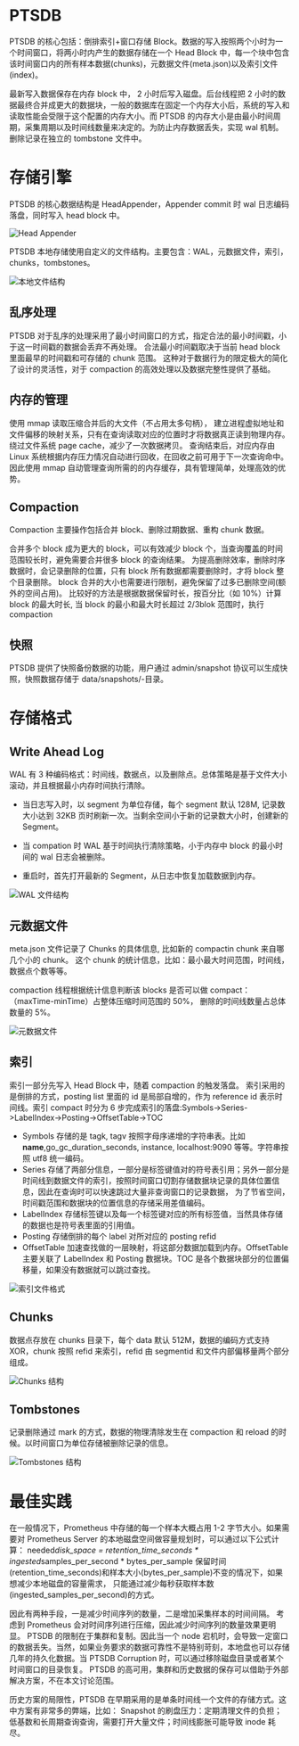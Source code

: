 # PTSDB

PTSDB 的核心包括：倒排索引+窗口存储 Block。数据的写入按照两个小时为一个时间窗口，将两小时内产生的数据存储在一个 Head Block 中，每一个块中包含该时间窗口内的所有样本数据(chunks)，元数据文件(meta.json)以及索引文件(index)。

最新写入数据保存在内存 block 中， 2 小时后写入磁盘。后台线程把 2 小时的数据最终合并成更大的数据块，一般的数据库在固定一个内存大小后，系统的写入和读取性能会受限于这个配置的内存大小。而 PTSDB 的内存大小是由最小时间周期，采集周期以及时间线数量来决定的。为防止内存数据丢失，实现 wal 机制。删除记录在独立的 tombstone 文件中。

# 存储引擎

PTSDB 的核心数据结构是 HeadAppender，Appender commit 时 wal 日志编码落盘，同时写入 head block 中。

![Head Appender](https://s2.ax1x.com/2019/11/20/MW5ui8.png)

PTSDB 本地存储使用自定义的文件结构。主要包含：WAL，元数据文件，索引，chunks，tombstones。

![本地文件结构](https://s2.ax1x.com/2019/11/20/MW53ss.png)

## 乱序处理

PTSDB 对于乱序的处理采用了最小时间窗口的方式，指定合法的最小时间戳，小于这一时间戳的数据会丢弃不再处理。
合法最小时间戳取决于当前 head block 里面最早的时间戳和可存储的 chunk 范围。
这种对于数据行为的限定极大的简化了设计的灵活性，对于 compaction 的高效处理以及数据完整性提供了基础。

## 内存的管理

使用 mmap 读取压缩合并后的大文件（不占用太多句柄），
建立进程虚拟地址和文件偏移的映射关系，只有在查询读取对应的位置时才将数据真正读到物理内存。
绕过文件系统 page cache，减少了一次数据拷贝。
查询结束后，对应内存由 Linux 系统根据内存压力情况自动进行回收，在回收之前可用于下一次查询命中。
因此使用 mmap 自动管理查询所需的的内存缓存，具有管理简单，处理高效的优势。

## Compaction

Compaction 主要操作包括合并 block、删除过期数据、重构 chunk 数据。

合并多个 block 成为更大的 block，可以有效减少 block 个，当查询覆盖的时间范围较长时，避免需要合并很多 block 的查询结果。
为提高删除效率，删除时序数据时，会记录删除的位置，只有 block 所有数据都需要删除时，才将 block 整个目录删除。
block 合并的大小也需要进行限制，避免保留了过多已删除空间(额外的空间占用)。
比较好的方法是根据数据保留时长，按百分比（如 10%）计算 block 的最大时长, 当 block 的最小和最大时长超过 2/3blok 范围时，执行 compaction

## 快照

PTSDB 提供了快照备份数据的功能，用户通过 admin/snapshot 协议可以生成快照，快照数据存储于 data/snapshots/-目录。

# 存储格式

## Write Ahead Log

WAL 有 3 种编码格式：时间线，数据点，以及删除点。总体策略是基于文件大小滚动，并且根据最小内存时间执行清除。

- 当日志写入时，以 segment 为单位存储，每个 segment 默认 128M, 记录数大小达到 32KB 页时刷新一次。当剩余空间小于新的记录数大小时，创建新的 Segment。

- 当 compation 时 WAL 基于时间执行清除策略，小于内存中 block 的最小时间的 wal 日志会被删除。

- 重启时，首先打开最新的 Segment，从日志中恢复加载数据到内存。​

![WAL 文件结构](https://s2.ax1x.com/2019/11/20/MW5dWF.png)

## 元数据文件

meta.json 文件记录了 Chunks 的具体信息, 比如新的 compactin chunk 来自哪几个小的 chunk。 这个 chunk 的统计信息，比如：最小最大时间范围，时间线，数据点个数等等。

compaction 线程根据统计信息判断该 blocks 是否可以做 compact：（maxTime-minTime）占整体压缩时间范围的 50%， 删除的时间线数量占总体数量的 5%。

![元数据文件](https://s2.ax1x.com/2019/11/20/MW55yd.png)

## 索引

索引一部分先写入 Head Block 中，随着 compaction 的触发落盘。
索引采用的是倒排的方式，posting list 里面的 id 是局部自增的，作为 reference id 表示时间线。索引 compact 时分为 6 步完成索引的落盘:Symbols->Series->LabelIndex->Posting->OffsetTable->TOC

- Symbols 存储的是 tagk, tagv 按照字母序递增的字符串表。比如**name**,go_gc_duration_seconds, instance, localhost:9090 等等。字符串按照 utf8 统一编码。
- Series 存储了两部分信息，一部分是标签键值对的符号表引用；另外一部分是时间线到数据文件的索引，按照时间窗口切割存储数据块记录的具体位置信息，因此在查询时可以快速跳过大量非查询窗口的记录数据，
  为了节省空间，时间戳范围和数据块的位置信息的存储采用差值编码。
- LabelIndex 存储标签键以及每一个标签键对应的所有标签值，当然具体存储的数据也是符号表里面的引用值。
- Posting 存储倒排的每个 label 对所对应的 posting refid
- OffsetTable 加速查找做的一层映射，将这部分数据加载到内存。OffsetTable 主要关联了 LabelIndex 和 Posting 数据块。TOC 是各个数据块部分的位置偏移量，如果没有数据就可以跳过查找。

![索引文件格式](https://s2.ax1x.com/2019/11/20/MWIpmn.png)

## Chunks

数据点存放在 chunks 目录下，每个 data 默认 512M，数据的编码方式支持 XOR，chunk 按照 refid 来索引，refid 由 segmentid 和文件内部偏移量两个部分组成。

![Chunks 结构](https://s2.ax1x.com/2019/11/20/MWInmR.png)

## Tombstones

记录删除通过 mark 的方式，数据的物理清除发生在 compaction 和 reload 的时候。以时间窗口为单位存储被删除记录的信息。

![Tombstones 结构](https://s2.ax1x.com/2019/11/20/MWIQk6.png)

# 最佳实践

在一般情况下，Prometheus 中存储的每一个样本大概占用 1-2 字节大小。如果需要对 Prometheus Server 的本地磁盘空间做容量规划时，可以通过以下公式计算：
needed*disk_space = retention_time_seconds * ingested*samples_per_second * bytes_per_sample
保留时间(retention_time_seconds)和样本大小(bytes_per_sample)不变的情况下，如果想减少本地磁盘的容量需求，
只能通过减少每秒获取样本数(ingested_samples_per_second)的方式。

因此有两种手段，一是减少时间序列的数量，二是增加采集样本的时间间隔。
考虑到 Prometheus 会对时间序列进行压缩，因此减少时间序列的数量效果更明显。
PTSDB 的限制在于集群和复制。因此当一个 node 宕机时，会导致一定窗口的数据丢失。当然，如果业务要求的数据可靠性不是特别苛刻，本地盘也可以存储几年的持久化数据。当 PTSDB Corruption 时，可以通过移除磁盘目录或者某个时间窗口的目录恢复。
PTSDB 的高可用，集群和历史数据的保存可以借助于外部解决方案，不在本文讨论范围。

历史方案的局限性，PTSDB 在早期采用的是单条时间线一个文件的存储方式。这中方案有非常多的弊端，比如：
Snapshot 的刷盘压力：定期清理文件的负担；低基数和长周期查询查询，需要打开大量文件；时间线膨胀可能导致 inode 耗尽。
